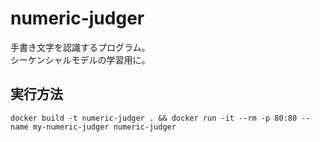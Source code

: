 # numeric-judger

手書き文字を認識するプログラム。  
シーケンシャルモデルの学習用に。  

## 実行方法

```shell
docker build -t numeric-judger . && docker run -it --rm -p 80:80 --name my-numeric-judger numeric-judger
```
